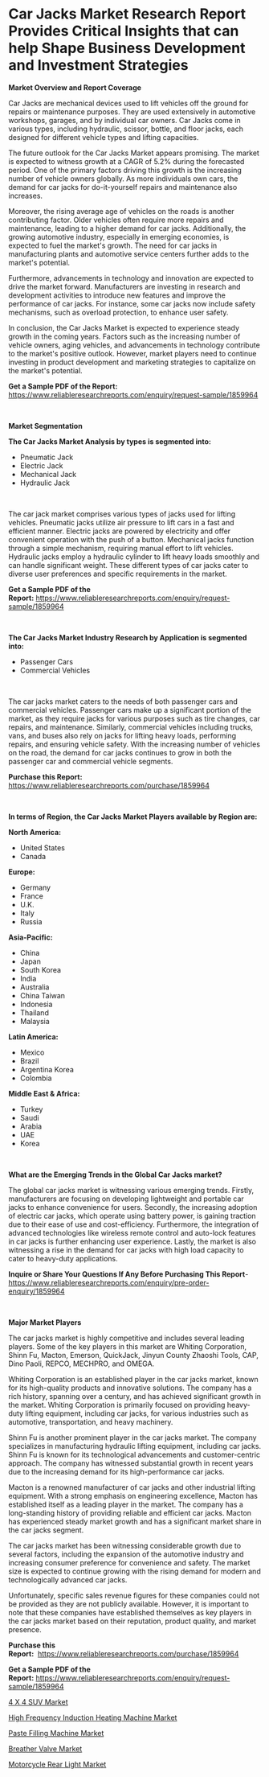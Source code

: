 <p><h1>Car Jacks Market Research Report Provides Critical Insights that can help Shape Business Development and Investment Strategies</h1></p><p><strong>Market Overview and Report Coverage</strong></p>
<p><p>Car Jacks are mechanical devices used to lift vehicles off the ground for repairs or maintenance purposes. They are used extensively in automotive workshops, garages, and by individual car owners. Car Jacks come in various types, including hydraulic, scissor, bottle, and floor jacks, each designed for different vehicle types and lifting capacities.</p><p>The future outlook for the Car Jacks Market appears promising. The market is expected to witness growth at a CAGR of 5.2% during the forecasted period. One of the primary factors driving this growth is the increasing number of vehicle owners globally. As more individuals own cars, the demand for car jacks for do-it-yourself repairs and maintenance also increases.</p><p>Moreover, the rising average age of vehicles on the roads is another contributing factor. Older vehicles often require more repairs and maintenance, leading to a higher demand for car jacks. Additionally, the growing automotive industry, especially in emerging economies, is expected to fuel the market's growth. The need for car jacks in manufacturing plants and automotive service centers further adds to the market's potential.</p><p>Furthermore, advancements in technology and innovation are expected to drive the market forward. Manufacturers are investing in research and development activities to introduce new features and improve the performance of car jacks. For instance, some car jacks now include safety mechanisms, such as overload protection, to enhance user safety.</p><p>In conclusion, the Car Jacks Market is expected to experience steady growth in the coming years. Factors such as the increasing number of vehicle owners, aging vehicles, and advancements in technology contribute to the market's positive outlook. However, market players need to continue investing in product development and marketing strategies to capitalize on the market's potential.</p></p>
<p><strong>Get a Sample PDF of the Report:</strong> <a href="https://www.reliableresearchreports.com/enquiry/request-sample/1859964">https://www.reliableresearchreports.com/enquiry/request-sample/1859964</a></p>
<p>&nbsp;</p>
<p><strong>Market Segmentation</strong></p>
<p><strong>The Car Jacks Market Analysis by types is segmented into:</strong></p>
<p><ul><li>Pneumatic Jack</li><li>Electric Jack</li><li>Mechanical Jack</li><li>Hydraulic Jack</li></ul></p>
<p>&nbsp;</p>
<p><p>The car jack market comprises various types of jacks used for lifting vehicles. Pneumatic jacks utilize air pressure to lift cars in a fast and efficient manner. Electric jacks are powered by electricity and offer convenient operation with the push of a button. Mechanical jacks function through a simple mechanism, requiring manual effort to lift vehicles. Hydraulic jacks employ a hydraulic cylinder to lift heavy loads smoothly and can handle significant weight. These different types of car jacks cater to diverse user preferences and specific requirements in the market.</p></p>
<p><strong>Get a Sample PDF of the Report:</strong>&nbsp;<a href="https://www.reliableresearchreports.com/enquiry/request-sample/1859964">https://www.reliableresearchreports.com/enquiry/request-sample/1859964</a></p>
<p>&nbsp;</p>
<p><strong>The Car Jacks Market Industry Research by Application is segmented into:</strong></p>
<p><ul><li>Passenger Cars</li><li>Commercial Vehicles</li></ul></p>
<p>&nbsp;</p>
<p><p>The car jacks market caters to the needs of both passenger cars and commercial vehicles. Passenger cars make up a significant portion of the market, as they require jacks for various purposes such as tire changes, car repairs, and maintenance. Similarly, commercial vehicles including trucks, vans, and buses also rely on jacks for lifting heavy loads, performing repairs, and ensuring vehicle safety. With the increasing number of vehicles on the road, the demand for car jacks continues to grow in both the passenger car and commercial vehicle segments.</p></p>
<p><strong>Purchase this Report:</strong>&nbsp; <a href="https://www.reliableresearchreports.com/purchase/1859964">https://www.reliableresearchreports.com/purchase/1859964</a></p>
<p>&nbsp;</p>
<p><strong>In terms of Region, the Car Jacks Market Players available by Region are:</strong></p>
<p>
    <p> <strong> North America: </strong>
        <ul>
            <li>United States</li>
            <li>Canada</li>
        </ul>
        </p> 
    <p> <strong> Europe: </strong>
        <ul>
            <li>Germany</li>
            <li>France</li>
            <li>U.K.</li>
            <li>Italy</li>
            <li>Russia</li>
        </ul>
        </p> 
    <p> <strong> Asia-Pacific: </strong>
        <ul>
            <li>China</li>
            <li>Japan</li>
            <li>South Korea</li>
            <li>India</li>
            <li>Australia</li>
            <li>China Taiwan</li>
            <li>Indonesia</li>
            <li>Thailand</li>
            <li>Malaysia</li>
        </ul>
        </p> 
    <p> <strong> Latin America: </strong>
        <ul>
            <li>Mexico</li>
            <li>Brazil</li>
            <li>Argentina Korea</li>
            <li>Colombia</li>
        </ul>
        </p> 
    <p> <strong> Middle East & Africa: </strong>
        <ul>
            <li>Turkey</li>
            <li>Saudi</li>
            <li>Arabia</li>
            <li>UAE</li>
            <li>Korea</li>
        </ul>
    </p>
    </p>
<p>&nbsp;</p>
<p><strong>What are the Emerging Trends in the Global Car Jacks market?</strong></p>
<p><p>The global car jacks market is witnessing various emerging trends. Firstly, manufacturers are focusing on developing lightweight and portable car jacks to enhance convenience for users. Secondly, the increasing adoption of electric car jacks, which operate using battery power, is gaining traction due to their ease of use and cost-efficiency. Furthermore, the integration of advanced technologies like wireless remote control and auto-lock features in car jacks is further enhancing user experience. Lastly, the market is also witnessing a rise in the demand for car jacks with high load capacity to cater to heavy-duty applications.</p></p>
<p><strong>Inquire or Share Your Questions If Any Before Purchasing This Report</strong>- <a href="https://www.reliableresearchreports.com/enquiry/pre-order-enquiry/1859964">https://www.reliableresearchreports.com/enquiry/pre-order-enquiry/1859964</a></p>
<p>&nbsp;</p>
<p><strong>Major Market Players</strong></p>
<p><p>The car jacks market is highly competitive and includes several leading players. Some of the key players in this market are Whiting Corporation, Shinn Fu, Macton, Emerson, QuickJack, Jinyun County Zhaoshi Tools, CAP, Dino Paoli, REPCO, MECHPRO, and OMEGA.</p><p>Whiting Corporation is an established player in the car jacks market, known for its high-quality products and innovative solutions. The company has a rich history, spanning over a century, and has achieved significant growth in the market. Whiting Corporation is primarily focused on providing heavy-duty lifting equipment, including car jacks, for various industries such as automotive, transportation, and heavy machinery.</p><p>Shinn Fu is another prominent player in the car jacks market. The company specializes in manufacturing hydraulic lifting equipment, including car jacks. Shinn Fu is known for its technological advancements and customer-centric approach. The company has witnessed substantial growth in recent years due to the increasing demand for its high-performance car jacks.</p><p>Macton is a renowned manufacturer of car jacks and other industrial lifting equipment. With a strong emphasis on engineering excellence, Macton has established itself as a leading player in the market. The company has a long-standing history of providing reliable and efficient car jacks. Macton has experienced steady market growth and has a significant market share in the car jacks segment.</p><p>The car jacks market has been witnessing considerable growth due to several factors, including the expansion of the automotive industry and increasing consumer preference for convenience and safety. The market size is expected to continue growing with the rising demand for modern and technologically advanced car jacks.</p><p>Unfortunately, specific sales revenue figures for these companies could not be provided as they are not publicly available. However, it is important to note that these companies have established themselves as key players in the car jacks market based on their reputation, product quality, and market presence.</p></p>
<p><strong>Purchase this Report:</strong>&nbsp;&nbsp;<a href="https://www.reliableresearchreports.com/purchase/1859964">https://www.reliableresearchreports.com/purchase/1859964</a></p>
<p></p>
<p><strong>Get a Sample PDF of the Report:</strong>&nbsp;<a href="https://www.reliableresearchreports.com/enquiry/request-sample/1859964">https://www.reliableresearchreports.com/enquiry/request-sample/1859964</a></p>
<p><p><a href="https://github.com/abdelrhmankishk22/Market-Research-Report-List-1/blob/main/4-x-4-suv-market.md">4 X 4 SUV Market</a></p><p><a href="https://medium.com/@myrticecole/high-frequency-induction-heating-machine-market-outlook-industry-overview-and-forecast-2023-to-95e0735186c2">High Frequency Induction Heating Machine Market</a></p><p><a href="https://www.linkedin.com/pulse/paste-filling-machine-market-size-share-amp-trends-analysis-hvmee/">Paste Filling Machine Market</a></p><p><a href="https://www.linkedin.com/pulse/breather-valve-market-research-report-provides-thorough-aijoe/">Breather Valve Market</a></p><p><a href="https://github.com/maliyahmorrow6654/Market-Research-Report-List-1/blob/main/motorcycle-rear-light-market.md">Motorcycle Rear Light Market</a></p></p>
